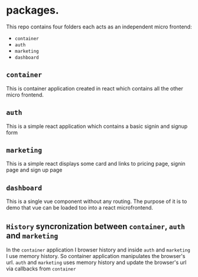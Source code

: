 # packages.

This repo contains four folders each acts as an independent micro frontend:
* `container`
* `auth`
* `marketing`
* `dashboard`

## `container`
This is container application created in react which contains all the other micro frontend.

## `auth`
This is a simple react application which contains a basic signin and signup form

## `marketing`
This is a simple react displays some card and links to pricing page, signin page and sign up page

## `dashboard`
This is a single vue component without any routing. The purpose of it is to demo that vue can be loaded too into a react microfrontend.

## `History` syncronization between `container`, `auth` and `marketing`
In the `container` application I browser history and inside `auth` and `marketing` I use memory history. So container application manipulates the browser's url. `auth` and `marketing` uses memory history and update the browser's url via callbacks from `container`

